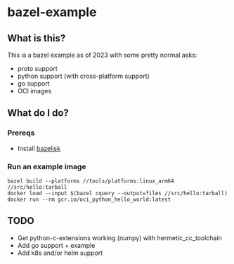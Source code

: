 # bazel-example

## What is this?

This is a bazel example as of 2023 with some pretty normal asks:
* proto support
* python support (with cross-platform support)
* go support
* OCI images

## What do I do?

### Prereqs
* Install [bazelisk](https://github.com/bazelbuild/bazelisk)

### Run an example image

```
bazel build --platforms //tools/platforms:linux_arm64 //src/hello:tarball
docker load --input $(bazel cquery --output=files //src/hello:tarball)
docker run --rm gcr.io/oci_python_hello_world:latest
```

## TODO

* Get python-c-extensions working (numpy) with hermetic_cc_toolchain
* Add go support + example
* Add k8s and/or helm support
